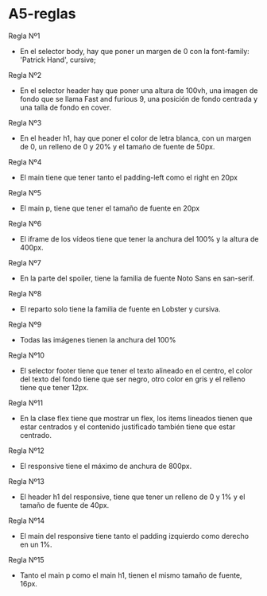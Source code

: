 # A5-reglas
Regla Nº1
- En el selector body, hay que poner un margen de 0 con la font-family: 'Patrick Hand', cursive;

Regla Nº2
- En el selector header hay que poner una altura de 100vh, una imagen de fondo que se llama Fast and furious 9, una posición de fondo centrada y una talla de fondo en cover.

Regla Nº3
- En el header h1, hay que poner el color de letra blanca, con un margen de 0, un relleno de 0 y 20% y el tamaño de fuente de 50px.

Regla Nº4
- El main tiene que tener tanto el padding-left como el right en 20px

Regla Nº5
- El main p, tiene que tener el tamaño de fuente en 20px

Regla Nº6
- El iframe de los vídeos tiene que tener la anchura del 100% y la altura de 400px.

Regla Nº7
- En la parte del spoiler, tiene la familia de fuente Noto Sans en san-serif.

Regla Nº8
- El reparto solo tiene la familia de fuente en Lobster y cursiva.

Regla Nº9
- Todas las imágenes tienen la anchura del 100%

Regla Nº10
- El selector footer tiene que tener el texto alineado en el centro, el color del texto del fondo tiene que ser negro, otro color en gris y el relleno tiene que tener 12px.

Regla Nº11
- En la clase flex tiene que mostrar un flex, los items lineados tienen que estar centrados y el contenido justificado también tiene que estar centrado.

Regla Nº12
- El responsive tiene el máximo de anchura de 800px.

Regla Nº13
- El header h1 del responsive, tiene que tener un relleno de 0 y 1% y el tamaño de fuente de 40px.

Regla Nº14
- El main del responsive tiene tanto el padding izquierdo como derecho en un 1%.

Regla Nº15
- Tanto el main p como el main h1, tienen el mismo tamaño de fuente, 16px.